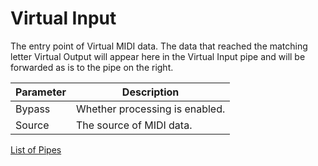 # Virtual Input

The entry point of Virtual MIDI data. The data that reached the matching letter Virtual Output will appear here in the Virtual Input pipe and will be forwarded as is to the pipe on the right.

| Parameter | Description                    |
| --------- | ------------------------------ |
| Bypass    | Whether processing is enabled. |
| Source    | The source of MIDI data.       |

[List of Pipes](index.md#the-list-of-pipes)
